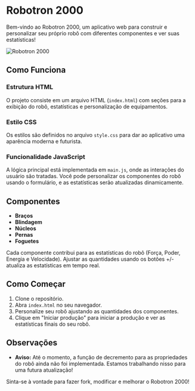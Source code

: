 # Robotron 2000

Bem-vindo ao Robotron 2000, um aplicativo web para construir e personalizar seu próprio robô com diferentes componentes e ver suas estatísticas!

![Robotron 2000](img\project.png.jpg)

## Como Funciona

### Estrutura HTML

O projeto consiste em um arquivo HTML (`index.html`) com seções para a exibição do robô, estatísticas e personalização de equipamentos.

### Estilo CSS

Os estilos são definidos no arquivo `style.css` para dar ao aplicativo uma aparência moderna e futurista.

### Funcionalidade JavaScript

A lógica principal está implementada em `main.js`, onde as interações do usuário são tratadas. Você pode personalizar os componentes do robô usando o formulário, e as estatísticas serão atualizadas dinamicamente.

## Componentes

- **Braços**
- **Blindagem**
- **Núcleos**
- **Pernas**
- **Foguetes**

Cada componente contribui para as estatísticas do robô (Força, Poder, Energia e Velocidade). Ajustar as quantidades usando os botões +/- atualiza as estatísticas em tempo real.

## Como Começar

1. Clone o repositório.
2. Abra `index.html` no seu navegador.
3. Personalize seu robô ajustando as quantidades dos componentes.
4. Clique em "Iniciar produção" para iniciar a produção e ver as estatísticas finais do seu robô.

## Observações

- **Aviso:** Até o momento, a função de decremento para as propriedades do robô ainda não foi implementada. Estamos trabalhando nisso para uma futura atualização!

Sinta-se à vontade para fazer fork, modificar e melhorar o Robotron 2000!

